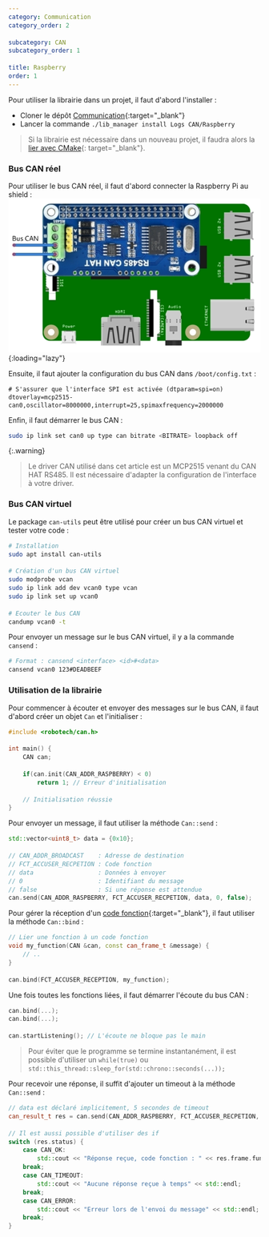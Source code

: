 ```yaml
---
category: Communication
category_order: 2

subcategory: CAN
subcategory_order: 1

title: Raspberry
order: 1
---
```


Pour utiliser la librairie dans un projet, il faut d'abord l'installer :
- Cloner le dépôt [Communication](https://github.com/RobotechNancy/Communication){:target="_blank"}
- Lancer la commande `./lib_manager install Logs CAN/Raspberry`

> Si la librairie est nécessaire dans un nouveau projet, il faudra alors la [lier avec CMake](/tools/raspberry/#lier-une-librairie-à-un-projet){: target="_blank"}.

### Bus CAN réel

Pour utiliser le bus CAN réel, il faut d'abord connecter la Raspberry Pi au shield :
![Circuit](/images/CAN/RPY.webp){:loading="lazy"}

Ensuite, il faut ajouter la configuration du bus CAN dans `/boot/config.txt` :
```
# S'assurer que l'interface SPI est activée (dtparam=spi=on)    
dtoverlay=mcp2515-can0,oscillator=8000000,interrupt=25,spimaxfrequency=2000000
```

Enfin, il faut démarrer le bus CAN :
```bash
sudo ip link set can0 up type can bitrate <BITRATE> loopback off
```

{:.warning}
> Le driver CAN utilisé dans cet article est un MCP2515 venant du CAN HAT RS485.
> Il est nécessaire d'adapter la configuration de l'interface à votre driver.

### Bus CAN virtuel

Le package `can-utils` peut être utilisé pour créer un bus CAN virtuel et tester votre code :
```bash
# Installation
sudo apt install can-utils

# Création d'un bus CAN virtuel
sudo modprobe vcan
sudo ip link add dev vcan0 type vcan
sudo ip link set up vcan0

# Ecouter le bus CAN
candump vcan0 -t
```

Pour envoyer un message sur le bus CAN virtuel, il y a la commande `cansend` :
```bash
# Format : cansend <interface> <id>#<data>
cansend vcan0 123#DEADBEEF
```

### Utilisation de la librairie

Pour commencer à écouter et envoyer des messages sur le bus CAN, il faut d'abord créer un objet `Can` et l'initialiser :
```cpp
#include <robotech/can.h>

int main() {
    CAN can;

    if(can.init(CAN_ADDR_RASPBERRY) < 0)
        return 1; // Erreur d'initialisation

    // Initialisation réussie
}
```

Pour envoyer un message, il faut utiliser la méthode `Can::send` :
```cpp
std::vector<uint8_t> data = {0x10};

// CAN_ADDR_BROADCAST    : Adresse de destination
// FCT_ACCUSER_RECPETION : Code fonction
// data                  : Données à envoyer
// 0                     : Identifiant du message
// false                 : Si une réponse est attendue
can.send(CAN_ADDR_RASPBERRY, FCT_ACCUSER_RECPETION, data, 0, false);
```

Pour gérer la réception d'un [code fonction](https://github.com/RobotechNancy/Communication/blob/master/CAN/Raspberry/include/define_can.h#L61){:target="_blank"}, il faut utiliser la méthode `Can::bind` :
```cpp
// Lier une fonction à un code fonction
void my_function(CAN &can, const can_frame_t &message) {
    // ..
}

can.bind(FCT_ACCUSER_RECEPTION, my_function);
```

Une fois toutes les fonctions liées, il faut démarrer l'écoute du bus CAN :
```cpp
can.bind(...);
can.bind(...);

can.startListening(); // L'écoute ne bloque pas le main
```

> Pour éviter que le programme se termine instantanément, il est possible d'utiliser un `while(true)`
> ou `std::this_thread::sleep_for(std::chrono::seconds(...));`

Pour recevoir une réponse, il suffit d'ajouter un timeout à la méthode `Can::send` :
```cpp
// data est déclaré implicitement, 5 secondes de timeout
can_result_t res = can.send(CAN_ADDR_RASPBERRY, FCT_ACCUSER_RECPETION, {0x10}, 0, true, 5);

// Il est aussi possible d'utiliser des if
switch (res.status) {
    case CAN_OK:
        std::cout << "Réponse reçue, code fonction : " << res.frame.functionCode << std::endl;
    break;
    case CAN_TIMEOUT:
        std::cout << "Aucune réponse reçue à temps" << std::endl;
    break;
    case CAN_ERROR:
        std::cout << "Erreur lors de l'envoi du message" << std::endl;
    break;
}
```
